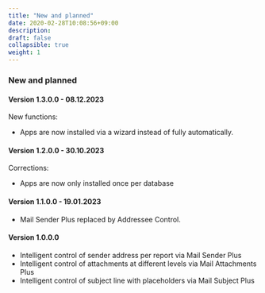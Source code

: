 ```yaml
---
title: "New and planned"
date: 2020-02-28T10:08:56+09:00
description: 
draft: false
collapsible: true
weight: 1
---
```

### New and planned

#### Version 1.3.0.0 - 08.12.2023
New functions:
- Apps are now installed via a wizard instead of fully automatically.

#### Version 1.2.0.0 - 30.10.2023
Corrections:
 - Apps are now only installed once per database

#### Version 1.1.0.0 - 19.01.2023
- Mail Sender Plus replaced by Addressee Control.

#### Version 1.0.0.0
- Intelligent control of sender address per report via Mail Sender Plus
- Intelligent control of attachments at different levels via Mail Attachments Plus
- Intelligent control of subject line with placeholders via Mail Subject Plus